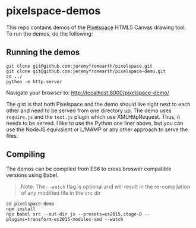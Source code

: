 # pixelspace-demos

This repo contains demos of the [Pixelspace](https://github.com/jeremyfromearth/pixelspace) HTML5 Canvas drawing tool. To run the demos, do the following:

## Running the demos
```
git clone git@github.com:jeremyfromearth/pixelspace.git
git clone git@github.com:jeremyfromearth/pixelspace-demo.git
cd ../
python -m http.server
```

Navigate your browser to: [http://localhost:8000/pixelspace-demo/](http://localhost:8000/pixelspace-demo/)

The gist is that both Pixelspace and the demo should live right next to each other and need to be served from one directory up. The demo uses `require.js` and the `text.js` plugin which use XMLHttpRequest. Thus, it needs to be served. I like to use the Python one liner above, but you can use the NodeJS equivalent or L/MAMP or any other approach to serve the files.

## Compiling 
The demos can be compiled from ES6 to cross broswer compatible versions using Babel. 
> Note: The `--watch` flag is optional and will result in the re-compilation of any modified file in the `src` dir

```
cd pixelspace-demo
npm install
npx babel src --out-dir js --presets=es2015,stage-0 --plugins=transform-es2015-modules-amd --watch
```
